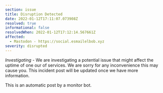 ```yaml
---
section: issue
title: Disruption Detected
date: 2022-01-12T17:11:07.073908Z
resolved: true
informational: false
resolvedWhen: 2022-01-12T17:12:14.567661Z
affected:
  - Mastodon - https://social.esmailelbob.xyz
severity: disrupted
---
```

*Investigating* - We are investigating a potential issue that might affect the uptime of one our of services. We are sorry for any inconvenience this may cause you. This incident post will be updated once we have more information.

This is an automatic post by a monitor bot.
        